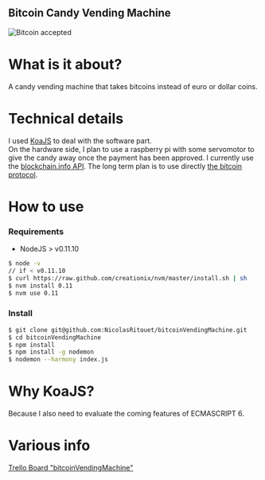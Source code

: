 Bitcoin Candy Vending Machine
--
![Bitcoin accepted](https://raw2.github.com/NicolasRitouet/nicolasritouet.github.io/master/images/Bitcoin_accepted_here-small.png)

What is it about?
==
A candy vending machine that takes bitcoins instead of euro or dollar coins.

Technical details
==
I used [KoaJS](http://koajs.com/) to deal with the software part.  
On the hardware side, I plan to use a raspberry pi with some servomotor to give the candy away once the payment has been approved.
I currently use the [blockchain.info API](https://blockchain.info/api). The long term plan is to use directly [the bitcoin protocol](http://www.righto.com/2014/02/bitcoins-hard-way-using-raw-bitcoin.html).

How to use
==
### Requirements
- NodeJS > v0.11.10
````bash
$ node -v
// if < v0.11.10
$ curl https://raw.github.com/creationix/nvm/master/install.sh | sh
$ nvm install 0.11
$ nvm use 0.11
````

### Install
````bash
$ git clone git@github.com:NicolasRitouet/bitcoinVendingMachine.git
$ cd bitcoinVendingMachine
$ npm install
$ npm install -g nodemon
$ nodemon --harmony index.js
````

Why KoaJS?
==
Because I also need to evaluate the coming features of ECMASCRIPT 6.

Various info
==
[Trello Board "bitcoinVendingMachine"](https://trello.com/b/b3LjOld8/bitcoinvendingmachine)